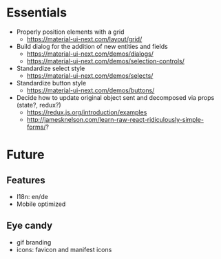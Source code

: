 # Essentials

* Properly position elements with a grid
    * https://material-ui-next.com/layout/grid/
* Build dialog for the addition of new entities and fields
    * https://material-ui-next.com/demos/dialogs/
    * https://material-ui-next.com/demos/selection-controls/
* Standardize select style
    * https://material-ui-next.com/demos/selects/
* Standardize button style
    * https://material-ui-next.com/demos/buttons/
* Decide how to update original object sent and decomposed via props (state?, redux?)
    * https://redux.js.org/introduction/examples
    * http://jamesknelson.com/learn-raw-react-ridiculously-simple-forms/?

# Future

## Features

* I18n: en/de
* Mobile optimized

## Eye candy

* gif branding
* icons: favicon and manifest icons
